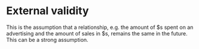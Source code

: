 # External validity

This is the assumption that a relationship, e.g. the amount of $s spent on an
advertising and the amount of sales in $s, remains the same in the future. This
can be a strong assumption.
